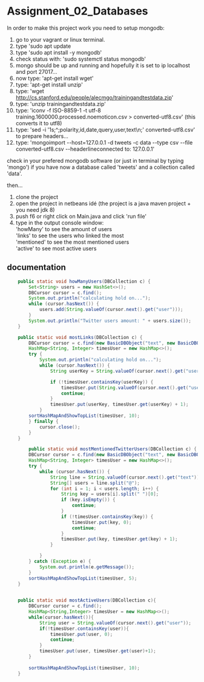 # Assignment_02_Databases

In order to make this project work you need to setup mongodb:
1. go to your vagrant or linux terminal.
2. type 'sudo apt update
3. type 'sudo apt install -y mongodb'
4. check status with: 'sudo systemctl status mongodb'
5. mongo should be up and running and hopefully it is set to ip localhost and port 27017...
6. now type: 'apt-get install wget'
7. type: 'apt-get install unzip'
8. type: 'wget http://cs.stanford.edu/people/alecmgo/trainingandtestdata.zip'
9. type: 'unzip trainingandtestdata.zip'
10. type: 'iconv -f ISO-8859-1 -t utf-8 training.1600000.processed.noemoticon.csv > converted-utf8.csv' (this converts it to utf8)
11. type: 'sed -i '1s;^;polarity,id,date,query,user,text\n;' converted-utf8.csv' to prepare headers...
12. type: 'mongoimport --host=127.0.0.1 -d tweets -c data --type csv --file converted-utf8.csv --headerlineconnected to: 127.0.0.1'

check in your prefered mongodb software (or just in terminal by typing 'mongo') if you have now a database called 'tweets' and a collection called 'data'.


then...

1. clone the project
2. open the project in netbeans idé (the project is a java maven project + you need jdk 8)
3. push f6 or right click on Main.java and click 'run file'
4. type in the output console window:<br>
  'howMany' to see the amount of users<br>
  'links' to see the users who linked the most<br>
  'mentioned' to see the most mentioned users<br>
  'active' to see most active users
  
 
 
<h2>documentation</h2>

```java
    public static void howManyUsers(DBCollection c) {
        Set<String> users = new HashSet<>();
        DBCursor cursor = c.find();
        System.out.println("calculating hold on...");
        while (cursor.hasNext()) {
            users.add(String.valueOf(cursor.next().get("user")));
        }
        System.out.println("Twitter users amount: " + users.size());
    }
```
```java
    public static void mostLinks(DBCollection c) {
        DBCursor cursor = c.find(new BasicDBObject("text", new BasicDBObject("$regex", "@")));
        HashMap<String, Integer> timesUser = new HashMap<>();
        try {
            System.out.println("calculating hold on...");
            while (cursor.hasNext()) {
                String userKey = String.valueOf(cursor.next().get("user"));

                if (!timesUser.containsKey(userKey)) {
                    timesUser.put(String.valueOf(cursor.next().get("user")), 1);
                    continue;
                }
                timesUser.put(userKey, timesUser.get(userKey) + 1);
            }
        sortHashMapAndShowTopList(timesUser, 10);
        } finally {
            cursor.close();
        }
    }
``` 

```java
        public static void mostMentionedTwitterUsers(DBCollection c) {
        DBCursor cursor = c.find(new BasicDBObject("text", new BasicDBObject("$regex", "@")));
        HashMap<String, Integer> timesUser = new HashMap<>();
        try {
            while (cursor.hasNext()) {
                String line = String.valueOf(cursor.next().get("text"));
                String[] users = line.split("@");
                for (int i = 1; i < users.length; i++) {
                    String key = users[i].split(" ")[0];
                    if (key.isEmpty()) {
                        continue;
                    }
                    if (!timesUser.containsKey(key)) {
                        timesUser.put(key, 0);
                        continue;
                    }
                    timesUser.put(key, timesUser.get(key) + 1);
                }

            }
        } catch (Exception e) {
            System.out.println(e.getMessage());
        }
        sortHashMapAndShowTopList(timesUser, 5);
    }
   
```
    
```java
    public static void mostActiveUsers(DBCollection c){
        DBCursor cursor = c.find();
        HashMap<String,Integer> timesUser = new HashMap<>();   
        while(cursor.hasNext()){
            String user = String.valueOf(cursor.next().get("user"));
            if(!timesUser.containsKey(user)){
                timesUser.put(user, 0);
                continue;
            }
            timesUser.put(user, timesUser.get(user)+1);
        }
        
        sortHashMapAndShowTopList(timesUser, 10);
    }

```
